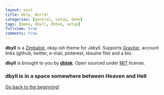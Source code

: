 ```yaml
---
layout: post
title: Help, World!
categories: [general, setup, demo]
tags: [demo, dbyll, dbtek, setup]
fullview: true
comments: true
---
```


**dbyll** is a <a href="http://http://stephaniezimbalist.net/">Zimbalist</a>, okay-ish theme for Jekyll. Supports <a href="http://my.ign.com/atari/gravitar">Gravitar</a>, account links (github, twitter, e-mail, pinterest, résume file) and a bio.  

**dbyll** is brought to you by **[dbtek](http://ismaildemirbilek.com)**. Open sourced under [MIT](http://opensource.org/licenses/MIT) license.

### dbyll is in a space somewhere between Heaven and Hell

<a class="btn btn-default" href="https://github.com/dbtek/dbyll">Go back to the beginning!</a>
